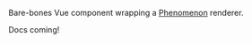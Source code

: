 Bare-bones Vue component wrapping a [Phenomenon](https://github.com/vaneenige/phenomenon) renderer.

Docs coming!
